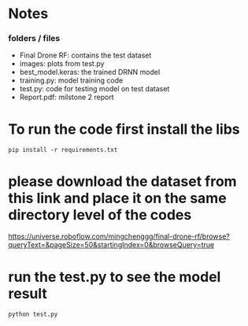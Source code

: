 
# Notes
### folders / files
- Final Drone RF: contains the test dataset
- images: plots from test.py
- best_model.keras: the trained DRNN model
- training.py: model training code
- test.py: code for testing model on test dataset
- Report.pdf: milstone 2 report


#

# To run the code first install the libs

```
pip install -r requirements.txt
```
# please download the dataset from this link and place it on the same directory level of the codes
https://universe.roboflow.com/mingchenggg/final-drone-rf/browse?queryText=&pageSize=50&startingIndex=0&browseQuery=true
# run the test.py to see the model result
```
python test.py
```
